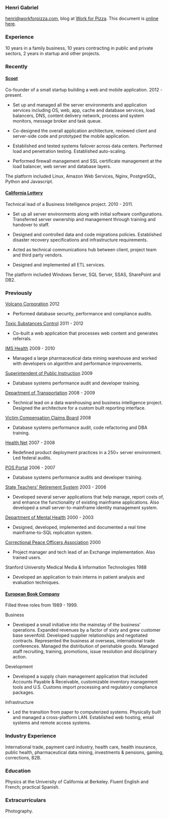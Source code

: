 ### Henri Gabriel

<henri@workforpizza.com>, blog at [Work for Pizza](http://workforpizza.com).
This document is [online here](http://workforpizza.com/henri/resume/).

### Experience

10 years in a family business, 10 years contracting in public and private
sectors, 2 years in startup and other projects.

### Recently

#### [Scoot](https://scoot.io)

Co-founder of a small startup building a web and mobile application. 2012 - present.

- Set up and managed all the server environments and application services
  including OS, web, app, cache and database services, load balancers, DNS, content delivery
  network, process and system monitors, message broker and task queue.

- Co-designed the overall application architecture, reviewed client and
  server-side code and prototyped the mobile application.

- Established and tested systems failover across data centers. Performed load
  and penetration testing. Established auto-scaling.

- Performed firewall management and SSL certificate management at the load
  balancer, web server and database layers.

The platform included Linux, Amazon Web Services, Nginx, PostgreSQL, Python and
Javascript.

#### [California Lottery](http://www.calottery.com/)

Technical lead of a Business Intelligence project. 2010 - 2011.

- Set up all server environments along with initial software configurations.
  Transferred server ownership and management through training and handover to
  staff.

- Designed and controlled data and code migrations policies. Established
  disaster recovery specifications and infrastructure requirements.

- Acted as technical communications hub between client, project team and third
  party vendors.

- Designed and implemented all ETL services.

The platform included Windows Server, SQL Server, SSAS,  SharePoint and DB2.

### Previously

[Volcano Corporation](http://www.volcanocorp.com/) 2012

- Performed database security, performance and compliance audits.

[Toxic Substances Control](http://dtsc.ca.gov/) 2011 - 2012

- Co-built a web application that processes web content and generates
  referrals.

[IMS Health](http://www.imshealth.com/portal/site/ims) 2009 - 2010

- Managed a large pharmaceutical data mining warehouse and worked with
  developers on algorithm and performance improvements.

[Superintendent of Public Instruction](http://www.k12.wa.us/) 2009

- Database systems performance audit and developer training.

[Department of Transportation](http://www.iowadot.gov/) 2008 - 2009

- Technical lead on a data warehousing and business intelligence project.
  Designed the architecture for a custom built reporting interface.

[Victim Compensation Claims Board](http://www.vcgcb.ca.gov/) 2008

- Database systems performance audit, code refactoring and DBA training.

[Health Net](https://www.healthnet.com/portal/home.do) 2007 - 2008

- Redefined product deployment practices in a 250+ server environment. Led
  federal audits.

[POS Portal](http://www.posportal.com/) 2006 - 2007

- Database systems performance audits and developer training.

[State Teachers' Retirement System](http://www.calstrs.com/) 2003 - 2006

- Developed several server applications that help manage, report costs of, and
  enhance the functionality of existing mainframe applications. Also developed a
  small server-to-mainframe identity management system.

[Department of Mental Health](http://dmh.ca.gov/) 2000 - 2003

- Designed, developed, implemented and documented a real time mainframe-to-SQL replication system.

[Correctional Peace Officers Association](http://dmh.ca.gov/) 2000

- Project manager and tech lead of an Exchange implementation. Also trained
  users.

Stanford University Medical Media & Information Technologies 1988

- Developed an application to train interns in patient analysis and evaluation
  techniques.

#### [European Book Company](http://www.europeanbook.com/)

Filled three roles from 1989 - 1999.

Business

- Developed a small initiative into the mainstay of the business’ operations.
  Expanded revenues by a factor of sixty and grew customer base sevenfold.
  Developed supplier relationships and negotiated contracts.  Represented the
  business at overseas, international trade conferences.  Managed the
  distribution of perishable goods.  Managed staff recruiting, training,
  promotions, issue resolution and disciplinary action.

Development

- Developed a supply chain management application that included Accounts Payable
  & Receivable, customizable inventory management tools and U.S. Customs import
  processing and regulatory compliance packages.

Infrastructure

- Led the transition from paper to computerized systems. Physically built and
  managed a cross-platform LAN. Established web hosting, email systems and
  remote access systems.

### Industry Experience

International trade, payment card industry, health care, health insurance,
public health, pharmaceutical data mining, investments & pensions, gaming,
corrections, B2B.

### Education

Physics at the University of California at Berkeley.
Fluent English and French; practical Spanish.

### Extracurriculars

Photography.
